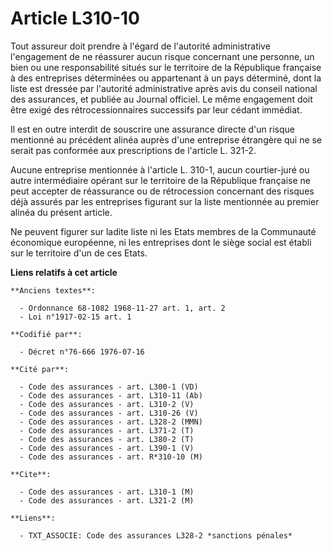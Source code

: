 # Article L310-10

Tout assureur doit prendre à l'égard de l'autorité administrative l'engagement de ne réassurer aucun risque concernant une
personne, un bien ou une responsabilité situés sur le territoire de la République française à des entreprises déterminées ou
appartenant à un pays déterminé, dont la liste est dressée par l'autorité administrative après avis du conseil national des
assurances, et publiée au Journal officiel. Le même engagement doit être exigé des rétrocessionnaires successifs par leur
cédant immédiat.

Il est en outre interdit de souscrire une assurance directe d'un risque mentionné au précédent alinéa auprès d'une entreprise
étrangère qui ne se serait pas conformée aux prescriptions de l'article L. 321-2.

Aucune entreprise mentionnée à l'article L. 310-1, aucun courtier-juré ou autre intermédiaire opérant sur le territoire de la
République française ne peut accepter de réassurance ou de rétrocession concernant des risques déjà assurés par les
entreprises figurant sur la liste mentionnée au premier alinéa du présent article.

Ne peuvent figurer sur ladite liste ni les Etats membres de la Communauté économique européenne, ni les entreprises dont le
siège social est établi sur le territoire d'un de ces Etats.

**Liens relatifs à cet article**

	**Anciens textes**:

	  - Ordonnance 68-1082 1968-11-27 art. 1, art. 2
	  - Loi n°1917-02-15 art. 1

	**Codifié par**:

	  - Décret n°76-666 1976-07-16

	**Cité par**:

	  - Code des assurances - art. L300-1 (VD)
	  - Code des assurances - art. L310-11 (Ab)
	  - Code des assurances - art. L310-2 (V)
	  - Code des assurances - art. L310-26 (V)
	  - Code des assurances - art. L328-2 (MMN)
	  - Code des assurances - art. L371-2 (T)
	  - Code des assurances - art. L380-2 (T)
	  - Code des assurances - art. L390-1 (V)
	  - Code des assurances - art. R*310-10 (M)

	**Cite**:

	  - Code des assurances - art. L310-1 (M)
	  - Code des assurances - art. L321-2 (M)

	**Liens**:

	  - TXT_ASSOCIE: Code des assurances L328-2 *sanctions pénales*
